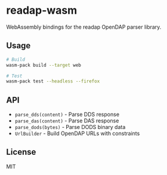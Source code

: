 # readap-wasm

WebAssembly bindings for the readap OpenDAP parser library.

## Usage

```bash
# Build
wasm-pack build --target web

# Test
wasm-pack test --headless --firefox
```

## API

- `parse_dds(content)` - Parse DDS response
- `parse_das(content)` - Parse DAS response  
- `parse_dods(bytes)` - Parse DODS binary data
- `UrlBuilder` - Build OpenDAP URLs with constraints

## License

MIT
